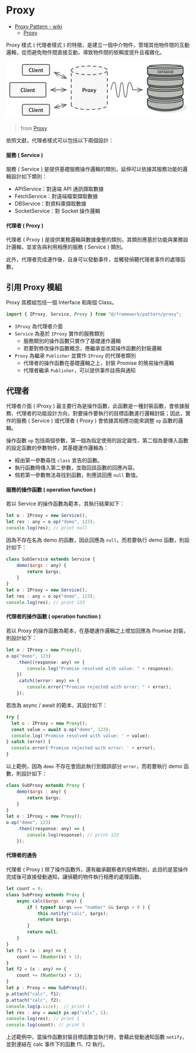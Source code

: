 # Proxy

+ [Proxy Pattern - wiki](https://en.wikipedia.org/wiki/Proxy_pattern)
    - [Proxy](https://refactoring.guru/design-patterns/proxy)

Proxy 樣式 ( 代理者樣式 ) 的特徵，是建立一個中介物件，管理其他物件間的互動邏輯，從而避免物件間直接互動，導致物件間的依賴度提升且複雜化。

![](./concept.png)
> from [Proxy](https://refactoring.guru/design-patterns/proxy)

依照文獻，代理者樣式可以包括以下兩個設計：

#### 服務 ( Service )

服務 ( Service ) 是提供基礎服務操作邏輯的類別，延伸可以依據其服務功能的邏輯設計如下類別：

+ APIService：對遠端 API 通訊擷取數據
+ FetchService：對遠端檔案擷取數據
+ DBService：對資料庫擷取數據
+ SocketService：對 Socket 操作邏輯

#### 代理者 ( Proxy )

代理者 ( Prxoy ) 是提供業務邏輯與數據彙整的類別，其類別應基於功能與業務設計邏輯，並宣告與利用相應的服務 ( Service ) 類別。

此外，代理者完成運作後，自身可以發動事件，並觸發偵聽代理者事件的處理函數。

## 引用 Proxy 模組

Proxy 其模組包括一個 Interface 和兩個 Class。

```js
import { IProxy, Service, Proxy } from "@/framework/pattern/proxy";
```

+ ```IProxy``` 為代理者介面
+ ```Service``` 為基於 ```IProxy``` 實作的服務類別
    - 服務類別的操作函數只實作了基礎運作邏輯
    - 若要對修改操作函數概念，應繼承並改寫操作函數的封裝邏輯
+ ```Proxy``` 為繼承 ```Publisher``` 並實作 ```IProxy``` 的代理者類別
    - 代理者的操作函數在基礎邏輯之上，封裝 Promise 的簡易操作邏輯
    - 代理者繼承 ```Publisher```，可以提供事件註冊與通知

## 代理者

代理者介面 ( IProxy ) 最主要行為是操作函數，此函數是一種封裝函數，會依據服務、代理者的功能設計方向，對要操作要執行的目標函數進行邏輯封裝；因此，實作的服務 ( Service ) 或代理者 ( Proxy ) 會依據其相應功能來調整 ```op``` 函數的邏輯。

操作函數 ```op``` 包括兩個參數，第一個為指定使用的設定屬性、第二個為要傳入函數的設定函數的參數物件，其基礎運作邏輯為：

+ 經由第一參數尋找 ```class``` 宣告的函數。
+ 執行函數時傳入第二參數，並取回該函數的回應內容。
+ 倘若第一參數無法尋找到函數，則應該回應 ```null``` 數值。

#### 服務的操作函數 ( operation function )

若以 Service 的操作函數為範本，其執行結果如下：

```js
let o : IProxy = new Service();
let res : any = o.op("demo", 123);
console.log(res); // print null
```

因為不存在名為 demo 的函數，因此回應為 ```null```，而若要執行 demo 函數，則設計如下：

```js
class SubService extends Service {
    demo($args : any) {
        return $args;
    }
}
let o : IProxy = new Service();
let res : any = o.op("demo", 123);
console.log(res); // print 123
```

#### 代理者的操作函數 ( operation function )

若以 Proxy 的操作函數為範本，在基礎運作邏輯之上增加回應為 Promise 封裝，則設計如下：

```js
let o : IProxy = new Proxy();
o.op("demo", 123)
    .then((response: any) => {
        console.log("Promise resolved with value: " + response);
    })
    .catch((error: any) => {
        console.error("Promise rejected with error: " + error);
    });
```

若改為 async / await 的範本，其設計如下：

```js
try {
  let o : IProxy = new Proxy();
  const value = await o.op("demo", 123);
  console.log('Promise resolved with value: ' + value);
} catch (error) {
  console.error('Promise rejected with error: ' + error);
}
```

以上範例，因為 ```demo``` 不存在會因此執行到錯誤部分 ```error```，而若要執行 demo 函數，則設計如下：

```js
class SubProxy extends Proxy {
    demo($args : any) {
        return $args;
    }
}
let o : IProxy = new Proxy();
o.op("demo", 123)
    .then((response: any) => {
        console.log(response); // print 123
    });
```

#### 代理者的通告

代理者 ( Proxy ) 除了操作函數外，還有繼承觀察者的發佈類別，此目的是當操作完成後可直接發動通知，讓偵聽的物件執行相應的處理函數。

```js
let count = 0;
class SubProxy extends Proxy {
    async calc($args : any) {
        if ( typeof $args === "number" && $args > 0 ) {
            this.notify("calc", $args);
            return $args;
        }
        return null;
    }
}
let f1 = (x : any) => {
    count += (Number(x) + 1);
}
let f2 = (x : any) => {
    count += (Number(x) + 1);
}
let p : Prxoy = new SubProxy();
p.attach("calc", f1);
p.attach("calc", f2);
console.log(p.size);  // print 1
let res : any = await px.op("calc", 1);
console.log(res); // print 1
console.log(count); // print 5
```

上述範例中，當操作函數封裝目標函數並執行時，會藉此發動通知函數 ```notify```，並對連結在 calc 事件下的函數 f1、f2 執行。
